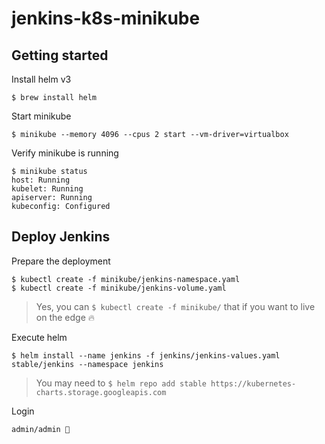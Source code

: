 # jenkins-k8s-minikube

## Getting started

Install helm v3
```shell script
$ brew install helm
```

Start minikube
```shell script
$ minikube --memory 4096 --cpus 2 start --vm-driver=virtualbox
```

Verify minikube is running
```shell script
$ minikube status
host: Running
kubelet: Running
apiserver: Running
kubeconfig: Configured
```

## Deploy Jenkins

Prepare the deployment
```shell script
$ kubectl create -f minikube/jenkins-namespace.yaml
$ kubectl create -f minikube/jenkins-volume.yaml
```

> Yes, you can `$ kubectl create -f minikube/` that if you want to live on the edge 🔥

Execute helm
```shell script
$ helm install --name jenkins -f jenkins/jenkins-values.yaml stable/jenkins --namespace jenkins
```

> You may need to `$ helm repo add stable https://kubernetes-charts.storage.googleapis.com`

Login
```
admin/admin 🚨
``` 
